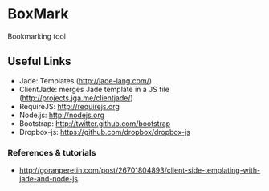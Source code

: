 BoxMark
=======
Bookmarking tool

## Useful Links
 * Jade: Templates (http://jade-lang.com/)
 * ClientJade: merges Jade template in a JS file (http://projects.jga.me/clientjade/)
 * RequireJS: http://requirejs.org
 * Node.js: http://nodejs.org
 * Bootstrap: http://twitter.github.com/bootstrap
 * Dropbox-js: https://github.com/dropbox/dropbox-js

### References & tutorials
 * http://goranperetin.com/post/26701804893/client-side-templating-with-jade-and-node-js
